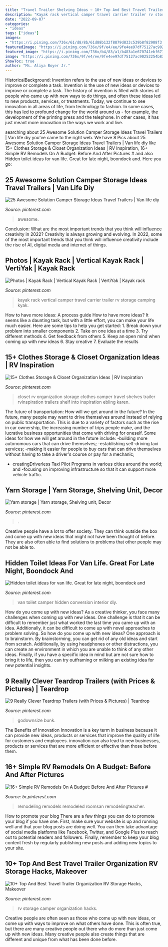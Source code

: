 ```yaml
---
title: "Travel Trailer Shelving Ideas ~ 10+ Top And Best Travel Trailer Organization Rv Storage Hacks, Makeover"
description: "Kayak rack vertical camper travel carrier trailer rv storage camping kyak"
date: "2022-09-07"
categories:
- "ideas"
tags: ["ideas"]
images:
- "https://i.pinimg.com/736x/61/d8/8b/61d88b132f8879d833c539b8f82908f3.jpg"
featuredImage: "https://i.pinimg.com/736x/9f/e4/ee/9fe4ee97df75127ac90252254b83c5ef.jpg"
featured_image: "https://i.pinimg.com/736x/b4/83/a1/b483a1e670741ebf671dc9ab05c95bfe.jpg"
image: "https://i.pinimg.com/736x/9f/e4/ee/9fe4ee97df75127ac90252254b83c5ef.jpg"
ShowToc: true
author: "Ms. Aliya Boyer Jr."
---
```



HistoricalBackground: Invention refers to the use of new ideas or devices to improve or complete a task.
Invention is the use of new ideas or devices to improve or complete a task. The history of invention is filled with stories of people who came up with new ways to do things, and often these ideas led to new products, services, or treatments. Today, we continue to see innovation in all areas of life, from technology to fashion. In some cases, this has led to profound change for the world around us - for example, the development of the printing press and the telephone. In other cases, it has just meant more innovation in the ways we work and live.

	

		
searching about 25 Awesome Solution Camper Storage Ideas Travel Trailers | Van life diy you've came to the right web. We have 8 Pics about 25 Awesome Solution Camper Storage Ideas Travel Trailers | Van life diy like 15+ Clothes Storage &amp; Closet Organization Ideas | RV Inspiration, 16+ Simple RV Remodels On A Budget: Before And After Pictures # and also Hidden toilet ideas for van life. Great for late night, boondock and. Here you go:
		
    
## 25 Awesome Solution Camper Storage Ideas Travel Trailers | Van Life Diy

<img loading=lazy src="https://i.pinimg.com/736x/cc/b6/06/ccb60670505b02b6c54f779764667781.jpg" onerror="this.onerror=null;this.src='https://tse4.mm.bing.net/th?id=OIP.It8_LNVzsz1cUUDi-vcd-wHaJ2&amp;pid=15.1';" alt="25 Awesome Solution Camper Storage Ideas Travel Trailers | Van life diy">

_Source: pinterest.com_

>awesome. 

	

Conclusion: What are the most important trends that you think will influence creativity in 2022?
Creativity is always growing and evolving. In 2022, some of the most important trends that you think will influence creativity include the rise of AI, digital media and internet of things.

    
## Photos | Kayak Rack | Vertical Kayak Rack | VertiYak | Kayak Rack

<img loading=lazy src="https://i.pinimg.com/736x/4e/79/b8/4e79b8da45d7da4831415e99976e4d38.jpg" onerror="this.onerror=null;this.src='https://tse4.mm.bing.net/th?id=OIP.gVe7Ato0zXOXWZzUYYoKGgHaLx&amp;pid=15.1';" alt="Photos | Kayak Rack | Vertical Kayak Rack | VertiYak | Kayak rack">

_Source: pinterest.com_

>kayak rack vertical camper travel carrier trailer rv storage camping kyak. 

	

How to have more ideas: A process guide
How to have more ideas? It seems like a daunting task, but with a little effort, you can make your life much easier. Here are some tips to help you get started: 1. Break down your problem into smaller components 2. Take on one idea at a time 3. Try different methods 4. Get feedback from others 5. Keep an open mind when coming up with new ideas 6. Stay creative 7. Evaluate the results 
    
## 15+ Clothes Storage &amp; Closet Organization Ideas | RV Inspiration

<img loading=lazy src="https://i.pinimg.com/736x/e7/48/26/e74826f0bfea0da582ced8a1aba304b2.jpg" onerror="this.onerror=null;this.src='https://tse2.mm.bing.net/th?id=OIP.FsCjMYHo71S-NDN2vM1FzQHaJ4&amp;pid=15.1';" alt="15+ Clothes Storage &amp; Closet Organization Ideas | RV Inspiration">

_Source: pinterest.com_

>closet rv organization storage clothes camper travel shelves trailer rvinspiration trailers shelf into inspiration ebling karen. 

	

The future of transportation: How will we get around in the future?
In the future, many people may want to drive themselves around instead of relying on public transportation. This is due to a variety of factors such as the rise in car ownership, the increasing number of trips people make, and the lucrative business opportunities that come with driving for oneself. 
Some ideas for how we will get around in the future include: 
-building more autonomous cars that can drive themselves; 
-establishing self-driving taxi services; 
-making it easier for people to buy cars that can drive themselves without having to take a driver's course or pay for a mechanic; 
- creatingDriverless Taxi Pilot Programs in various cities around the world; and 
-focusing on improving infrastructure so that it can support more vehicle traffic.

    
## Yarn Storage | Yarn Storage, Shelving Unit, Decor

<img loading=lazy src="https://i.pinimg.com/736x/9f/e4/ee/9fe4ee97df75127ac90252254b83c5ef.jpg" onerror="this.onerror=null;this.src='https://tse4.mm.bing.net/th?id=OIP.3h8snWZwXagbxiaWB3OWGwHaOO&amp;pid=15.1';" alt="Yarn storage | Yarn storage, Shelving unit, Decor">

_Source: pinterest.com_

>. 

	

Creative people have a lot to offer society. They can think outside the box and come up with new ideas that might not have been thought of before. They are also often able to find solutions to problems that other people may not be able to.

    
## Hidden Toilet Ideas For Van Life. Great For Late Night, Boondock And

<img loading=lazy src="https://i.pinimg.com/736x/61/d8/8b/61d88b132f8879d833c539b8f82908f3.jpg" onerror="this.onerror=null;this.src='https://tse3.mm.bing.net/th?id=OIP.LjEI4h2cnphXNU18bqLhIwAAAA&amp;pid=15.1';" alt="Hidden toilet ideas for van life. Great for late night, boondock and">

_Source: pinterest.com_

>van toilet camper hidden conversion interior diy. 

	

How do you come up with new ideas?
As a creative thinker, you face many challenges when coming up with new ideas. One challenge is that it can be difficult to remember just what worked the last time you came up with an idea. Additionally, it can be difficult to come up with novel approaches to problem solving.  So how do you come up with new ideas? 
One approach is to brainstorm. By brainstorming, you can get rid of any old ideas and start from scratch. Additionally, by using headphones or other distractions, you can create an environment in which you are unable to think of any other ideas. Finally, if you have a specific idea in mind but are not sure how to bring it to life, then you can try outframing or milking an existing idea for new potential insights.

    
## 9 Really Clever Teardrop Trailers (with Prices &amp; Pictures) | Teardrop

<img loading=lazy src="https://i.pinimg.com/736x/a0/03/92/a0039237164bd5adb8e086e5afdf1a3a.jpg" onerror="this.onerror=null;this.src='https://tse4.mm.bing.net/th?id=OIP.JebFAXKj5Q6D11YrJMUHuwHaFj&amp;pid=15.1';" alt="9 Really Clever Teardrop Trailers (with Prices &amp; Pictures) | Teardrop">

_Source: pinterest.com_

>godownsize bunk. 

	

The Benefits of Innovation
Innovation is a key term in business because it can provide new ideas, products or services that improve the quality of life for customers and employees. innovation can also lead to new businesses, products or services that are more efficient or effective than those before them.

    
## 16+ Simple RV Remodels On A Budget: Before And After Pictures #

<img loading=lazy src="https://i.pinimg.com/736x/b4/83/a1/b483a1e670741ebf671dc9ab05c95bfe.jpg" onerror="this.onerror=null;this.src='https://tse3.mm.bing.net/th?id=OIP.0GibN6rgubcjCEJKipvQXQHaJ6&amp;pid=15.1';" alt="16+ Simple RV Remodels On A Budget: Before And After Pictures #">

_Source: br.pinterest.com_

>remodeling remodels remodeled roomsan remodelingteacher. 

	

How to promote your blog
There are a few things you can do to promote your blog if you have one. First, make sure your website is up and running well and that your blog posts are doing well. You can then take advantage of social media platforms like Facebook, Twitter, and Google Plus to reach out to potential readers and followers. Finally, remember to keep your blog content fresh by regularly publishing new posts and adding new topics to your site.

    
## 10+ Top And Best Travel Trailer Organization RV Storage Hacks, Makeover

<img loading=lazy src="https://i.pinimg.com/736x/12/c8/62/12c862c9bd5fbd0f313b8bd0cbefc204.jpg" onerror="this.onerror=null;this.src='https://tse4.mm.bing.net/th?id=OIP.TmV35fgZVEFYjn79L0DSMQHaJ1&amp;pid=15.1';" alt="10+ Top And Best Travel Trailer Organization RV Storage Hacks, Makeover">

_Source: pinterest.com_

>rv storage camper organization hacks. 

	

Creative people are often seen as those who come up with new ideas, or come up with ways to improve on what others have done. This is often true, but there are many creative people out there who do more than just come up with new ideas. Many creative people also create things that are different and unique from what has been done before.

